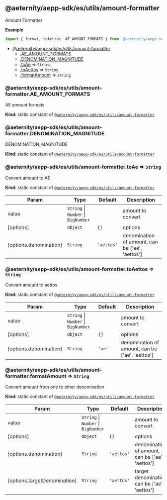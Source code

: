 <a id="module_@aeternity/aepp-sdk/es/utils/amount-formatter"></a>

## @aeternity/aepp-sdk/es/utils/amount-formatter
Amount Formatter

**Example**  
```js
import { format, toAettos, AE_AMOUNT_FORMATS } from '@aeternity/aepp-sdk/es/utils/amount-formatter'
```

* [@aeternity/aepp-sdk/es/utils/amount-formatter](#module_@aeternity/aepp-sdk/es/utils/amount-formatter)
    * [.AE_AMOUNT_FORMATS](#module_@aeternity/aepp-sdk/es/utils/amount-formatter.AE_AMOUNT_FORMATS)
    * [.DENOMINATION_MAGNITUDE](#module_@aeternity/aepp-sdk/es/utils/amount-formatter.DENOMINATION_MAGNITUDE)
    * [.toAe](#module_@aeternity/aepp-sdk/es/utils/amount-formatter.toAe) ⇒ `String`
    * [.toAettos](#module_@aeternity/aepp-sdk/es/utils/amount-formatter.toAettos) ⇒ `String`
    * [.formatAmount](#module_@aeternity/aepp-sdk/es/utils/amount-formatter.formatAmount) ⇒ `String`

<a id="module_@aeternity/aepp-sdk/es/utils/amount-formatter.AE_AMOUNT_FORMATS"></a>

### @aeternity/aepp-sdk/es/utils/amount-formatter.AE\_AMOUNT\_FORMATS
AE amount formats

**Kind**: static constant of [`@aeternity/aepp-sdk/es/utils/amount-formatter`](#module_@aeternity/aepp-sdk/es/utils/amount-formatter)  
<a id="module_@aeternity/aepp-sdk/es/utils/amount-formatter.DENOMINATION_MAGNITUDE"></a>

### @aeternity/aepp-sdk/es/utils/amount-formatter.DENOMINATION\_MAGNITUDE
DENOMINATION_MAGNITUDE

**Kind**: static constant of [`@aeternity/aepp-sdk/es/utils/amount-formatter`](#module_@aeternity/aepp-sdk/es/utils/amount-formatter)  
<a id="module_@aeternity/aepp-sdk/es/utils/amount-formatter.toAe"></a>

### @aeternity/aepp-sdk/es/utils/amount-formatter.toAe ⇒ `String`
Convert amount to AE

**Kind**: static constant of [`@aeternity/aepp-sdk/es/utils/amount-formatter`](#module_@aeternity/aepp-sdk/es/utils/amount-formatter)  

| Param | Type | Default | Description |
| --- | --- | --- | --- |
| value | `String` \| `Number` \| `BigNumber` |  | amount to convert |
| [options] | `Object` | <code>{}</code> | options |
| [options.denomination] | `String` | <code>&#x27;aettos&#x27;</code> | denomination of amount, can be ['ae', 'aettos'] |

<a id="module_@aeternity/aepp-sdk/es/utils/amount-formatter.toAettos"></a>

### @aeternity/aepp-sdk/es/utils/amount-formatter.toAettos ⇒ `String`
Convert amount to aettos

**Kind**: static constant of [`@aeternity/aepp-sdk/es/utils/amount-formatter`](#module_@aeternity/aepp-sdk/es/utils/amount-formatter)  

| Param | Type | Default | Description |
| --- | --- | --- | --- |
| value | `String` \| `Number` \| `BigNumber` |  | amount to convert |
| [options] | `Object` | <code>{}</code> | options |
| [options.denomination] | `String` | <code>&#x27;ae&#x27;</code> | denomination of amount, can be ['ae', 'aettos'] |

<a id="module_@aeternity/aepp-sdk/es/utils/amount-formatter.formatAmount"></a>

### @aeternity/aepp-sdk/es/utils/amount-formatter.formatAmount ⇒ `String`
Convert amount from one to other denomination

**Kind**: static constant of [`@aeternity/aepp-sdk/es/utils/amount-formatter`](#module_@aeternity/aepp-sdk/es/utils/amount-formatter)  

| Param | Type | Default | Description |
| --- | --- | --- | --- |
| value | `String` \| `Number` \| `BigNumber` |  | amount to convert |
| [options] | `Object` | <code>{}</code> | options |
| [options.denomination] | `String` | <code>&#x27;aettos&#x27;</code> | denomination of amount, can be ['ae', 'aettos'] |
| [options.targetDenomination] | `String` | <code>&#x27;aettos&#x27;</code> | target denomination, can be ['ae', 'aettos'] |

